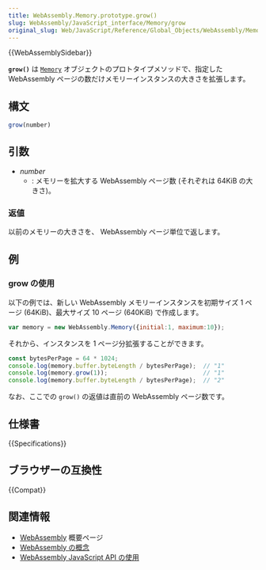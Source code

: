 ```yaml
---
title: WebAssembly.Memory.prototype.grow()
slug: WebAssembly/JavaScript_interface/Memory/grow
original_slug: Web/JavaScript/Reference/Global_Objects/WebAssembly/Memory/grow
---
```


{{WebAssemblySidebar}}

**`grow()`** は [`Memory`](/ja/docs/Web/JavaScript/Reference/Global_Objects/WebAssembly/Memory) オブジェクトのプロトタイプメソッドで、指定した WebAssembly ページの数だけメモリーインスタンスの大きさを拡張します。

## 構文

```js
grow(number)
```

## 引数

- _number_
  - : メモリーを拡大する WebAssembly ページ数 (それぞれは 64KiB の大きさ)。

### 返値

以前のメモリーの大きさを、 WebAssembly ページ単位で返します。

## 例

### grow の使用

以下の例では、新しい WebAssembly メモリーインスタンスを初期サイズ 1 ページ (64KiB)、最大サイズ 10 ページ (640KiB) で作成します。

```js
var memory = new WebAssembly.Memory({initial:1, maximum:10});
```

それから、インスタンスを 1 ページ分拡張することができます。

```js
const bytesPerPage = 64 * 1024;
console.log(memory.buffer.byteLength / bytesPerPage);  // "1"
console.log(memory.grow(1));                           // "1"
console.log(memory.buffer.byteLength / bytesPerPage);  // "2"
```

なお、ここでの `grow()` の返値は直前の WebAssembly ページ数です。

## 仕様書

{{Specifications}}

## ブラウザーの互換性

{{Compat}}

## 関連情報

- [WebAssembly](/ja/docs/WebAssembly) 概要ページ
- [WebAssembly の概念](/ja/docs/WebAssembly/Concepts)
- [WebAssembly JavaScript API の使用](/ja/docs/WebAssembly/Using_the_JavaScript_API)
